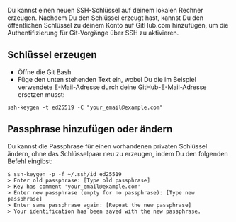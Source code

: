 Du kannst einen neuen SSH-Schlüssel auf deinem lokalen Rechner erzeugen. Nachdem Du den Schlüssel erzeugt hast, kannst Du den öffentlichen Schlüssel zu deinem Konto auf GitHub.com hinzufügen, um die Authentifizierung für Git-Vorgänge über SSH zu aktivieren.
## Schlüssel erzeugen

- Öffne die Git Bash
- Füge den unten stehenden Text ein, wobei Du die im Beispiel verwendete E-Mail-Adresse durch deine GitHub-E-Mail-Adresse ersetzen musst:
```shell
ssh-keygen -t ed25519 -C "your_email@example.com"
```
## Passphrase hinzufügen oder ändern 

Du kannst die Passphrase für einen vorhandenen privaten Schlüssel ändern, ohne das Schlüsselpaar neu zu erzeugen, indem Du den folgenden Befehl eingibst:
```shell
$ ssh-keygen -p -f ~/.ssh/id_ed25519
> Enter old passphrase: [Type old passphrase]
> Key has comment 'your_email@example.com'
> Enter new passphrase (empty for no passphrase): [Type new passphrase]
> Enter same passphrase again: [Repeat the new passphrase]
> Your identification has been saved with the new passphrase.
```

